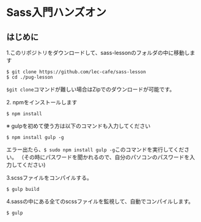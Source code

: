 # Sass入門ハンズオン

## はじめに

1\.このリポジトリをダウンロードして、sass-lessonのフォルダの中に移動します

```
$ git clone https://github.com/lec-cafe/sass-lesson
$ cd ./pug-lesson
```

`$git clone`コマンドが難しい場合はZipでのダウンロードが可能です。


2\. npmをインストールします

```
$ npm install
```

※ gulpを初めて使う方は以下のコマンドも入力してください


```
$ npm install gulp -g
```
エラー出たら、`$ sudo npm install gulp -g`このコマンドを実行してください。
（その時にパスワードを聞かれるので、自分のパソコンのパスワードを入力してください)



3\.scssファイルをコンパイルする。

```
$ gulp build
```


4\.sassの中にある全てのscssファイルを監視して、自動でコンパイルします。

```
$ gulp
```
